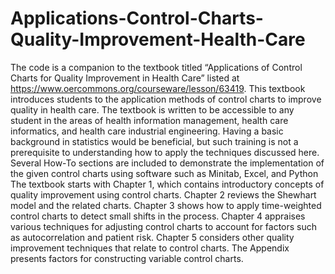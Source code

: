 # Applications-Control-Charts-Quality-Improvement-Health-Care
The code is a companion to the textbook titled “Applications of Control Charts for Quality Improvement in Health Care” listed at https://www.oercommons.org/courseware/lesson/63419. This textbook introduces students to the application methods of control charts to improve quality in health care. The textbook is written to be accessible to any student in the areas of health information management, health care informatics, and health care industrial engineering. Having a basic background in statistics would be beneficial, but such training is not a prerequisite to understanding how to apply the techniques discussed here.  Several How-To sections are included to demonstrate the implementation of the given control charts using software such as Minitab, Excel, and Python
The textbook starts with Chapter 1, which contains introductory concepts of quality improvement using control charts. Chapter 2 reviews the Shewhart model and the related charts.  Chapter 3 shows how to apply time-weighted control charts to detect small shifts in the process. Chapter 4 appraises various techniques for adjusting control charts to account for factors such as autocorrelation and patient risk. Chapter 5 considers other quality improvement techniques that relate to control charts. The Appendix presents factors for constructing variable control charts.

